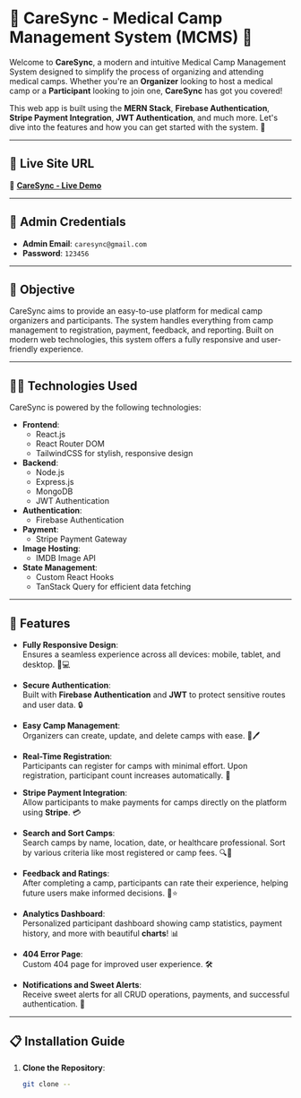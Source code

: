 # 🌟 **CareSync - Medical Camp Management System (MCMS)** 🌟

Welcome to **CareSync**, a modern and intuitive Medical Camp Management System designed to simplify the process of organizing and attending medical camps. Whether you're an **Organizer** looking to host a medical camp or a **Participant** looking to join one, **CareSync** has got you covered!  

This web app is built using the **MERN Stack**, **Firebase Authentication**, **Stripe Payment Integration**, **JWT Authentication**, and much more. Let's dive into the features and how you can get started with the system. 🚀

---

## 📍 **Live Site URL**  
🔗 [**CareSync - Live Demo**](https://caresync-bd.web.app)

---

## 🔑 **Admin Credentials**  
- **Admin Email**: `caresync@gmail.com`  
- **Password**: `123456`  

---

## 🎯 **Objective**  
CareSync aims to provide an easy-to-use platform for medical camp organizers and participants. The system handles everything from camp management to registration, payment, feedback, and reporting. Built on modern web technologies, this system offers a fully responsive and user-friendly experience.

---

## 🧑‍💻 **Technologies Used**  
CareSync is powered by the following technologies:  

- **Frontend**:  
  - React.js  
  - React Router DOM  
  - TailwindCSS for stylish, responsive design  
- **Backend**:  
  - Node.js  
  - Express.js  
  - MongoDB  
  - JWT Authentication  
- **Authentication**:  
  - Firebase Authentication  
- **Payment**:  
  - Stripe Payment Gateway  
- **Image Hosting**:  
  - IMDB Image API  
- **State Management**:  
  - Custom React Hooks  
  - TanStack Query for efficient data fetching

---

## 🚀 **Features**

- **Fully Responsive Design**:  
  Ensures a seamless experience across all devices: mobile, tablet, and desktop. 📱💻
  
- **Secure Authentication**:  
  Built with **Firebase Authentication** and **JWT** to protect sensitive routes and user data. 🔒
  
- **Easy Camp Management**:  
  Organizers can create, update, and delete camps with ease. 🏥🖊️

- **Real-Time Registration**:  
  Participants can register for camps with minimal effort. Upon registration, participant count increases automatically. 🎉

- **Stripe Payment Integration**:  
  Allow participants to make payments for camps directly on the platform using **Stripe**. 💳

- **Search and Sort Camps**:  
  Search camps by name, location, date, or healthcare professional. Sort by various criteria like most registered or camp fees. 🔍🔢

- **Feedback and Ratings**:  
  After completing a camp, participants can rate their experience, helping future users make informed decisions. 🌟⭐

- **Analytics Dashboard**:  
  Personalized participant dashboard showing camp statistics, payment history, and more with beautiful **charts**! 📊

- **404 Error Page**:  
  Custom 404 page for improved user experience. 🛠️

- **Notifications and Sweet Alerts**:  
  Receive sweet alerts for all CRUD operations, payments, and successful authentication. 🥳

---

## 📋 **Installation Guide**

1. **Clone the Repository**:
   ```bash
   git clone --
